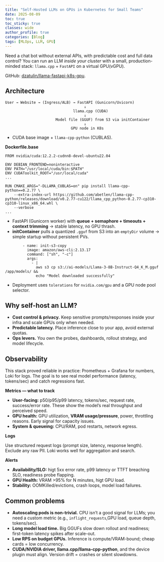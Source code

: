 ```yaml
---
title: "Self-Hosted LLMs on GPUs in Kubernetes for Small Teams"
date: 2025-08-09
toc: true
toc_sticky: true
classes: wide
author_profile: true
categories: [Blog]
tags: [MLOps, LLM, GPU]
---
```


Need a chat bot without external APIs, with predictable cost and full data control? You can run an LLM _inside your cluster_ with a small, production-minded stack: `llama.cpp` + `FastAPI` on a virtual GPU(vGPU).

GitHub: [dzatulin/llama-fastapi-k8s-gpu](https://github.com/dzatulin/llama-fastapi-k8s-gpu).

## Architecture

```
User → Website → (Ingress/ALB) → FastAPI (Gunicorn/Uvicorn)
                                    ↓
                               llama.cpp (CUDA)
                                    ↓
                       Model file (GGUF) from S3 via initContainer
                                    ↓
                              GPU node in K8s
```

- CUDA base image + `llama-cpp-python` (CUBLAS).

**Dockerfile.base**

```
FROM nvidia/cuda:12.2.2-cudnn8-devel-ubuntu22.04

ENV DEBIAN_FRONTEND=noninteractive
ENV PATH="/usr/local/cuda/bin:$PATH"
ENV CUDAToolkit_ROOT="/usr/local/cuda"
...

RUN CMAKE_ARGS="-DLLAMA_CUBLAS=on" pip install llama-cpp-python==0.2.77 \
    --extra-index-url https://github.com/abetlen/llama-cpp-python/releases/download/v0.2.77-cu122/llama_cpp_python-0.2.77-cp310-cp310-linux_x86_64.whl \
    --verbose
...
```

- FastAPI (Gunicorn worker) with **queue + semaphore + timeouts + context trimming** → stable latency, no GPU thrash.
- **initContainer** pulls a quantized `.gguf` from S3 into an `emptyDir` volume → simple startup without persistent PVs.

```
        - name: init-s3-copy
          image: amazon/aws-cli:2.13.17
          command: ["sh", "-c"]
          args:
            - |
              aws s3 cp s3://ai-models/Llama-3-8B-Instruct-Q4_K_M.gguf /app/models/ &&
              echo "Model downloaded successfully"
```

- Deployment uses `tolerations` for `nvidia.com/gpu` and a GPU node pool selector.

## Why self-host an LLM?

- **Cost control & privacy.** Keep sensitive prompts/responses inside your infra and scale GPUs only when needed.
- **Predictable latency.** Place inference close to your app, avoid external quotas.
- **Ops levers.** You own the probes, dashboards, rollout strategy, and model lifecycle.

## Observability

This stack proved reliable in practice: Prometheus + Grafana for numbers, Loki for logs. The goal is to see real model performance (latency, tokens/sec) and catch regressions fast.

**Metrics — what to track**

- **User-facing:** p50/p95/p99 latency, tokens/sec, request rate, success/error rate. These show the model’s real throughput and perceived speed.
- **GPU health:** GPU utilization, **VRAM usage/pressure**, power, throttling reasons. Early signal for capacity issues.
- **System & queueing:** CPU/RAM, pod restarts, network egress.

**Logs**

Use structured request logs (prompt size, latency, response length). Exclude any raw PII. Loki works well for aggregation and search.

**Alerts**

- **Availability/SLO:** higt 5xx error rate, p99 latency or TTFT breaching SLO, readiness probe flapping.
- **GPU Health:** VRAM >95% for N minutes, higt GPU load.
- **Stability:** OOMKilled/evictions, crash loops, model load failures.

## Common problems

- **Autoscaling pods is non-trivial.** CPU isn’t a good signal for LLMs; you need a custom metric (e.g., `inflight_requests`,GPU load, queue depth, tokens/sec).
- **Long model load time.** Big GGUFs slow down rollout and readiness; first-token latency spikes after scale-out.
- **Low RPS on budget GPUs.** Inference is compute/VRAM-bound; cheap cards = low concurrency.
- **CUDA/NVIDIA driver, llama.cpp/llama-cpp-python**, and the device plugin must align. Version drift = crashes or silent slowdowns.
